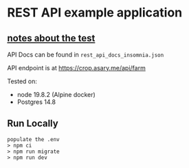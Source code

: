 # REST API example application

## [notes about the test](https://asary.notion.site/AgriG8-Croppal-e892652d78d04e78981ce3e2224e828e)

API Docs can be found in `rest_api_docs_insomnia.json`

API endpoint is at https://crop.asary.me/api/farm

Tested on:

- node 19.8.2 (Alpine docker)
- Postgres 14.8

## Run Locally

    populate the .env
    > npm ci
    > npm run migrate
    > npm run dev
